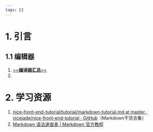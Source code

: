 ```yaml
---
tags: []
---
```

# 1. 引言
## 1.1 编辑器 
1. [==**编译器汇总**==](https://markdown.com.cn/tools.html)
2. 
# 2. 学习资源
1. [nice-front-end-tutorial/tutorial/markdown-tutorial.md at master · nicejade/nice-front-end-tutorial · GitHub](https://github.com/nicejade/nice-front-end-tutorial/blob/master/tutorial/markdown-tutorial.md)（Markdown干货合集）
2. [Markdown 语法速查表 | Markdown 官方教程](https://markdown.com.cn/cheat-sheet.html#%E5%9F%BA%E6%9C%AC%E8%AF%AD%E6%B3%95)